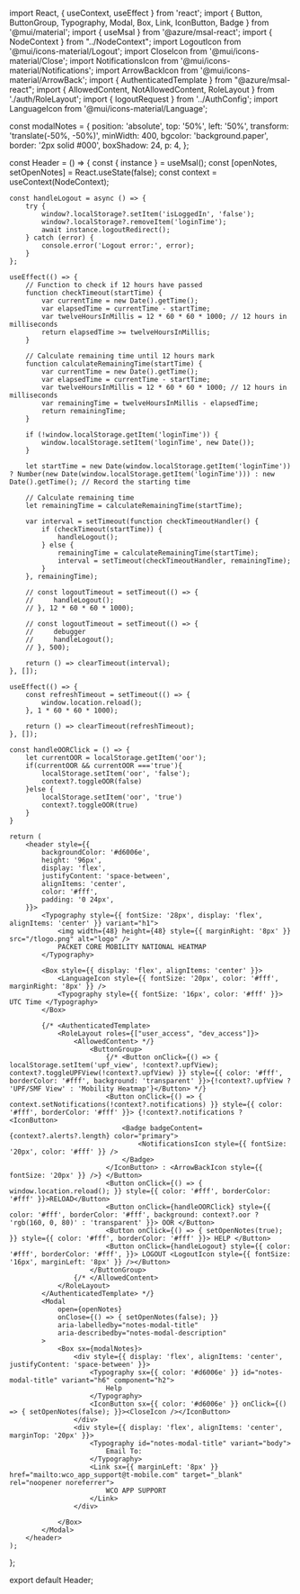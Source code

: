 import React, { useContext, useEffect } from 'react';
import { Button, ButtonGroup, Typography, Modal, Box, Link, IconButton, Badge } from '@mui/material';
import { useMsal } from '@azure/msal-react';
import { NodeContext } from "../NodeContext";
import LogoutIcon from '@mui/icons-material/Logout';
import CloseIcon from '@mui/icons-material/Close';
import NotificationsIcon from '@mui/icons-material/Notifications';
import ArrowBackIcon from '@mui/icons-material/ArrowBack';
import { AuthenticatedTemplate } from "@azure/msal-react";
import { AllowedContent, NotAllowedContent, RoleLayout } from './auth/RoleLayout';
import { logoutRequest } from '../AuthConfig';
import LanguageIcon from '@mui/icons-material/Language';
 
const modalNotes = {
    position: 'absolute',
    top: '50%',
    left: '50%',
    transform: 'translate(-50%, -50%)',
    minWidth: 400,
    bgcolor: 'background.paper',
    border: '2px solid #000',
    boxShadow: 24,
    p: 4,
};
 
const Header = () => {
    const { instance } = useMsal();
    const [openNotes, setOpenNotes] = React.useState(false);
    const context = useContext(NodeContext);
 
    const handleLogout = async () => {
        try {
            window?.localStorage?.setItem('isLoggedIn', 'false');
            window?.localStorage?.removeItem('loginTime');
            await instance.logoutRedirect();
        } catch (error) {
            console.error('Logout error:', error);
        }
    };
 
    useEffect(() => {
        // Function to check if 12 hours have passed
        function checkTimeout(startTime) {
            var currentTime = new Date().getTime();
            var elapsedTime = currentTime - startTime;
            var twelveHoursInMillis = 12 * 60 * 60 * 1000; // 12 hours in milliseconds
            return elapsedTime >= twelveHoursInMillis;
        }
 
        // Calculate remaining time until 12 hours mark
        function calculateRemainingTime(startTime) {
            var currentTime = new Date().getTime();
            var elapsedTime = currentTime - startTime;
            var twelveHoursInMillis = 12 * 60 * 60 * 1000; // 12 hours in milliseconds
            var remainingTime = twelveHoursInMillis - elapsedTime;
            return remainingTime;
        }
 
        if (!window.localStorage.getItem('loginTime')) {
            window.localStorage.setItem('loginTime', new Date());
        }
 
        let startTime = new Date(window.localStorage.getItem('loginTime')) ? Number(new Date(window.localStorage.getItem('loginTime'))) : new Date().getTime(); // Record the starting time
 
        // Calculate remaining time
        let remainingTime = calculateRemainingTime(startTime);
 
        var interval = setTimeout(function checkTimeoutHandler() {
            if (checkTimeout(startTime)) {
                handleLogout();
            } else {
                remainingTime = calculateRemainingTime(startTime);
                interval = setTimeout(checkTimeoutHandler, remainingTime);
            }
        }, remainingTime);
 
        // const logoutTimeout = setTimeout(() => {  
        //     handleLogout();
        // }, 12 * 60 * 60 * 1000);
 
        // const logoutTimeout = setTimeout(() => {
        //     debugger    
        //     handleLogout();
        // }, 500);
 
        return () => clearTimeout(interval);
    }, []);
 
    useEffect(() => {
        const refreshTimeout = setTimeout(() => {
            window.location.reload();
        }, 1 * 60 * 60 * 1000);
 
        return () => clearTimeout(refreshTimeout);
    }, []);
 
    const handleOORClick = () => {
        let currentOOR = localStorage.getItem('oor');
        if(currentOOR && currentOOR ==='true'){
            localStorage.setItem('oor', 'false');
            context?.toggleOOR(false)
        }else {
            localStorage.setItem('oor', 'true')
            context?.toggleOOR(true)
        }
    }
 
    return (
        <header style={{
            backgroundColor: '#d6006e',
            height: '96px',
            display: 'flex',
            justifyContent: 'space-between',
            alignItems: 'center',
            color: '#fff',
            padding: '0 24px',
        }}>
            <Typography style={{ fontSize: '28px', display: 'flex', alignItems: 'center' }} variant="h1">
                <img width={48} height={48} style={{ marginRight: '8px' }} src="/tlogo.png" alt="logo" />
                PACKET CORE MOBILITY NATIONAL HEATMAP
            </Typography>
 
            <Box style={{ display: 'flex', alignItems: 'center' }}>
                <LanguageIcon style={{ fontSize: '20px', color: '#fff', marginRight: '8px' }} />
                <Typography style={{ fontSize: '16px', color: '#fff' }}> UTC Time </Typography>
            </Box>
 
            {/* <AuthenticatedTemplate>
                <RoleLayout roles={["user_access", "dev_access"]}>
                    <AllowedContent> */}
                        <ButtonGroup>
                            {/* <Button onClick={() => { localStorage.setItem('upf_view', !context?.upfView); context?.toggleUPFView(!context?.upfView) }} style={{ color: '#fff', borderColor: '#fff', background: 'transparent' }}>{!context?.upfView ? 'UPF/SMF View' : 'Mobility Heatmap'}</Button> */}
                            <Button onClick={() => { context.setNotifications(!context?.notifications) }} style={{ color: '#fff', borderColor: '#fff' }}> {!context?.notifications ? <IconButton>
                                <Badge badgeContent={context?.alerts?.length} color="primary">
                                    <NotificationsIcon style={{ fontSize: '20px', color: '#fff' }} />
                                </Badge>
                            </IconButton> : <ArrowBackIcon style={{ fontSize: '20px' }} />} </Button>
                            <Button onClick={() => { window.location.reload(); }} style={{ color: '#fff', borderColor: '#fff' }}>RELOAD</Button>
                            <Button onClick={handleOORClick} style={{ color: '#fff', borderColor: '#fff', background: context?.oor ? 'rgb(160, 0, 80)' : 'transparent' }}> OOR </Button>
                            <Button onClick={() => { setOpenNotes(true); }} style={{ color: '#fff', borderColor: '#fff' }}> HELP </Button>
                            <Button onClick={handleLogout} style={{ color: '#fff', borderColor: '#fff', }}> LOGOUT <LogoutIcon style={{ fontSize: '16px', marginLeft: '8px' }} /></Button>
                        </ButtonGroup>
                    {/* </AllowedContent>
                </RoleLayout>
            </AuthenticatedTemplate> */}
            <Modal
                open={openNotes}
                onClose={() => { setOpenNotes(false); }}
                aria-labelledby="notes-modal-title"
                aria-describedby="notes-modal-description"
            >
                <Box sx={modalNotes}>
                    <div style={{ display: 'flex', alignItems: 'center', justifyContent: 'space-between' }}>
                        <Typography sx={{ color: '#d6006e' }} id="notes-modal-title" variant="h6" component="h2">
                            Help
                        </Typography>
                        <IconButton sx={{ color: '#d6006e' }} onClick={() => { setOpenNotes(false); }}><CloseIcon /></IconButton>
                    </div>
                    <div style={{ display: 'flex', alignItems: 'center', marginTop: '20px' }}>
                        <Typography id="notes-modal-title" variant="body">
                            Email To:
                        </Typography>
                        <Link sx={{ marginLeft: '8px' }} href="mailto:wco_app_support@t-mobile.com" target="_blank" rel="noopener noreferrer">
                            WCO APP SUPPORT
                        </Link>
                    </div>
 
                </Box>
            </Modal>
        </header>
    );
};
 
export default Header;
